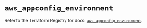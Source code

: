 # `aws_appconfig_environment`

Refer to the Terraform Registry for docs: [`aws_appconfig_environment`](https://registry.terraform.io/providers/hashicorp/aws/5.58.0/docs/resources/appconfig_environment).
